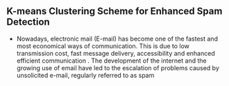 ## K-means Clustering Scheme for Enhanced Spam Detection
- Nowadays, electronic mail (E-mail) has become one of the fastest and most economical ways of communication. This is due to low transmission cost, fast message delivery, accessibility and enhanced
efficient communication . The development of the internet and the growing use of email have led to the escalation of problems caused by unsolicited e-mail, regularly referred to as spam
